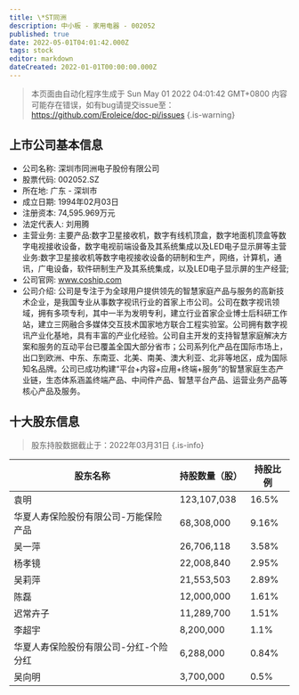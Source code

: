 ```yaml
---
title: \*ST同洲
description: 中小板 - 家用电器 - 002052
published: true
date: 2022-05-01T04:01:42.000Z
tags: stock
editor: markdown
dateCreated: 2022-01-01T00:00:00.000Z
---
```


> 本页面由自动化程序生成于 Sun May 01 2022 04:01:42 GMT+0800
> 内容可能存在错误，如有bug请提交issue至：https://github.com/Eroleice/doc-pi/issues
{.is-warning}

## 上市公司基本信息
- 公司名称: 深圳市同洲电子股份有限公司
- 股票代码: 002052.SZ
- 所在地: 广东 - 深圳市
- 成立日期: 1994年02月03日
- 注册资本: 74,595.969万元
- 法定代表人: 刘用腾
- 主营业务: 主要产品:数字卫星接收机，数字有线机顶盒，数字地面机顶盒等数字电视接收设备，数字电视前端设备及其系统集成以及LED电子显示屏等主营业务:数字卫星接收机等数字电视接收设备的研制和生产，网络，计算机，通讯，广电设备，软件研制生产及其系统集成，以及LED电子显示屏的生产经营;
- 公司官网: www.coship.com
- 公司介绍: 公司是专注于为全球用户提供领先的智慧家庭产品与服务的高新技术企业，是我国专业从事数字视讯行业的首家上市公司。公司在数字视讯领域，拥有多项专利，其中一半为发明专利，建立行业首家企业博士后科研工作站，建立三网融合多媒体交互技术国家地方联合工程实验室。公司拥有数字视讯产业化基地，具有丰富的产业化经验。公司自主开发的支持智慧家庭解决方案和服务的互动平台已覆盖全国大部分省市；公司系列化产品在国际市场上，出口到欧洲、中东、东南亚、北美、南美、澳大利亚、北非等地区，成为国际知名品牌。公司已成功构建“平台+内容+应用+终端+服务”的智慧家庭生态产业链，生态体系涵盖终端产品、中间件产品、智慧平台产品、运营业务产品等核心产品及服务。


## 十大股东信息
> 股东持股数据截止于：2022年03月31日
{.is-info}

| 股东名称 | 持股数量（股） | 持股比例 |
| --- | --- | --- |
| 袁明 | 123,107,038 | 16.5% |
| 华夏人寿保险股份有限公司-万能保险产品 | 68,308,000 | 9.16% |
| 吴一萍 | 26,706,118 | 3.58% |
| 杨孝镜 | 22,008,840 | 2.95% |
| 吴莉萍 | 21,553,503 | 2.89% |
| 陈磊 | 12,000,000 | 1.61% |
| 迟常卉子 | 11,289,700 | 1.51% |
| 李超宇 | 8,200,000 | 1.1% |
| 华夏人寿保险股份有限公司-分红-个险分红 | 6,288,000 | 0.84% |
| 吴向明 | 3,700,000 | 0.5% |




